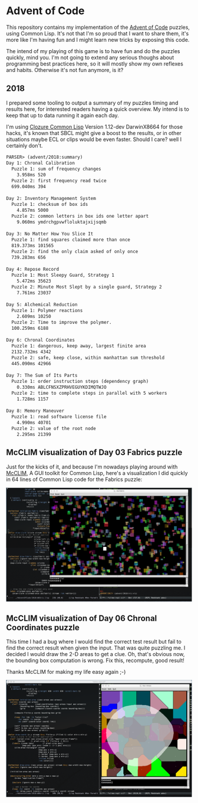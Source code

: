 # Advent of Code

This repository contains my implementation of the [Advent of
Code](https://adventofcode.com/) puzzles, using Common Lisp. It's not that
I'm so proud that I want to share them, it's more like I'm having fun and I
might learn new tricks by exposing this code.

The intend of my playing of this game is to have fun and do the puzzles
quickly, mind you. I'm not going to extend any serious thoughs about
programming best practices here, so it will mostly show my own reflexes and
habits. Otherwise it's not fun anymore, is it?

## 2018

I prepared some tooling to output a summary of my puzzles timing and results
here, for interested readers having a quick overview. My intend is to keep
that up to data running it again each day.

I'm using [Clozure Common Lisp](https://ccl.clozure.com) Version 1.12-dev
DarwinX8664 for those hacks, it's known that SBCL might give a boost to the
results, or in other situations maybe ECL or clips would be even faster.
Should I care? well I certainly don't.

~~~
PARSER> (advent/2018:summary)
Day 1: Chronal Calibration
  Puzzle 1: sum of frequency changes
    3.958ms 520
  Puzzle 2: first frequency read twice
  699.040ms 394

Day 2: Inventory Management System
  Puzzle 1: checksum of box ids
    4.857ms 5000
  Puzzle 2: common letters in box ids one letter apart
    9.060ms ymdrchgpvwfloluktajxijsqmb

Day 3: No Matter How You Slice It
  Puzzle 1: find squares claimed more than once
  819.373ms 101565
  Puzzle 2: find the only claim asked of only once
  739.283ms 656
  
Day 4: Repose Record
  Puzzle 1: Most Sleepy Guard, Strategy 1
    5.472ms 35623
  Puzzle 2: Minute Most Slept by a single guard, Strategy 2
    7.761ms 23037
    
Day 5: Alchemical Reduction
  Puzzle 1: Polymer reactions
    2.609ms 10250
  Puzzle 2: Time to improve the polymer.
  100.259ms 6188
  
Day 6: Chronal Coordinates
  Puzzle 1: dangerous, keep away, largest finite area
  2132.732ms 4342
  Puzzle 2: safe, keep close, within manhattan sum threshold
  445.090ms 42966

Day 7: The Sum of Its Parts
  Puzzle 1: order instruction steps (dependency graph)
    0.330ms ABLCFNSXZPRHVEGUYKDIMQTWJO
  Puzzle 2: time to complete steps in parallel with 5 workers
    1.728ms 1157

Day 8: Memory Maneuver
  Puzzle 1: read software license file
    4.990ms 40701
  Puzzle 2: value of the root node
    2.295ms 21399
~~~

## McCLIM visualization of Day 03 Fabrics puzzle

Just for the kicks of it, and because I'm nowadays playing around with
[McCLIM](https://common-lisp.net/project/mcclim/), A GUI toolkit for Common
Lisp, here's a visualization I did quickly in 64 lines of Common Lisp code
for the Fabrics puzzle:

![McCLIM Fabric Visualization](./2018/d03viz.png)

## McCLIM visualization of Day 06 Chronal Coordinates puzzle

This time I had a bug where I would find the correct test result but fail to
find the correct result when given the input. That was quite puzzling me. I
decided I would draw the 2-D areas to get a clue. Oh, that's obvious now,
the bounding box computation is wrong. Fix this, recompute, good result!

Thanks McCLIM for making my life easy again ;-)

![McCLIM Safe Area Visualization](./2018/d06viz.png)

